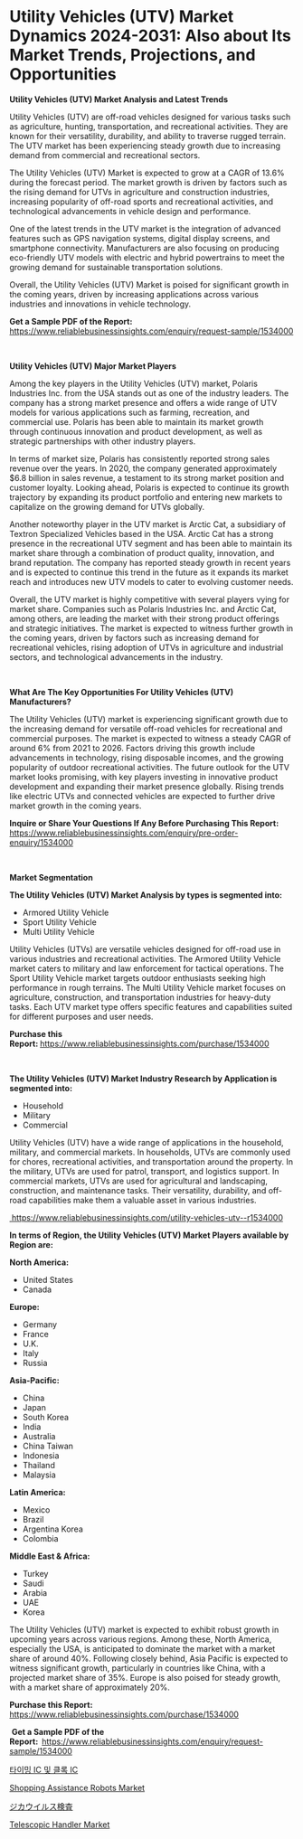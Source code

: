 <p><h1>Utility Vehicles (UTV) Market Dynamics 2024-2031: Also about Its Market Trends, Projections, and Opportunities</h1></p><p><strong>Utility Vehicles (UTV) Market Analysis and Latest Trends</strong></p>
<p><p>Utility Vehicles (UTV) are off-road vehicles designed for various tasks such as agriculture, hunting, transportation, and recreational activities. They are known for their versatility, durability, and ability to traverse rugged terrain. The UTV market has been experiencing steady growth due to increasing demand from commercial and recreational sectors.</p><p>The Utility Vehicles (UTV) Market is expected to grow at a CAGR of 13.6% during the forecast period. The market growth is driven by factors such as the rising demand for UTVs in agriculture and construction industries, increasing popularity of off-road sports and recreational activities, and technological advancements in vehicle design and performance.</p><p>One of the latest trends in the UTV market is the integration of advanced features such as GPS navigation systems, digital display screens, and smartphone connectivity. Manufacturers are also focusing on producing eco-friendly UTV models with electric and hybrid powertrains to meet the growing demand for sustainable transportation solutions.</p><p>Overall, the Utility Vehicles (UTV) Market is poised for significant growth in the coming years, driven by increasing applications across various industries and innovations in vehicle technology.</p></p>
<p><strong>Get a Sample PDF of the Report:&nbsp;</strong> <a href="https://www.reliablebusinessinsights.com/enquiry/request-sample/1534000">https://www.reliablebusinessinsights.com/enquiry/request-sample/1534000</a></p>
<p>&nbsp;</p>
<p><strong>Utility Vehicles (UTV) Major Market Players</strong></p>
<p><p>Among the key players in the Utility Vehicles (UTV) market, Polaris Industries Inc. from the USA stands out as one of the industry leaders. The company has a strong market presence and offers a wide range of UTV models for various applications such as farming, recreation, and commercial use. Polaris has been able to maintain its market growth through continuous innovation and product development, as well as strategic partnerships with other industry players.</p><p>In terms of market size, Polaris has consistently reported strong sales revenue over the years. In 2020, the company generated approximately $6.8 billion in sales revenue, a testament to its strong market position and customer loyalty. Looking ahead, Polaris is expected to continue its growth trajectory by expanding its product portfolio and entering new markets to capitalize on the growing demand for UTVs globally.</p><p>Another noteworthy player in the UTV market is Arctic Cat, a subsidiary of Textron Specialized Vehicles based in the USA. Arctic Cat has a strong presence in the recreational UTV segment and has been able to maintain its market share through a combination of product quality, innovation, and brand reputation. The company has reported steady growth in recent years and is expected to continue this trend in the future as it expands its market reach and introduces new UTV models to cater to evolving customer needs.</p><p>Overall, the UTV market is highly competitive with several players vying for market share. Companies such as Polaris Industries Inc. and Arctic Cat, among others, are leading the market with their strong product offerings and strategic initiatives. The market is expected to witness further growth in the coming years, driven by factors such as increasing demand for recreational vehicles, rising adoption of UTVs in agriculture and industrial sectors, and technological advancements in the industry.</p></p>
<p>&nbsp;</p>
<p><strong>What Are The Key Opportunities For Utility Vehicles (UTV) Manufacturers?</strong></p>
<p><p>The Utility Vehicles (UTV) market is experiencing significant growth due to the increasing demand for versatile off-road vehicles for recreational and commercial purposes. The market is expected to witness a steady CAGR of around 6% from 2021 to 2026. Factors driving this growth include advancements in technology, rising disposable incomes, and the growing popularity of outdoor recreational activities. The future outlook for the UTV market looks promising, with key players investing in innovative product development and expanding their market presence globally. Rising trends like electric UTVs and connected vehicles are expected to further drive market growth in the coming years.</p></p>
<p><strong>Inquire or Share Your Questions If Any Before Purchasing This Report:</strong> <a href="https://www.reliablebusinessinsights.com/enquiry/pre-order-enquiry/1534000">https://www.reliablebusinessinsights.com/enquiry/pre-order-enquiry/1534000</a></p>
<p>&nbsp;</p>
<p><strong>Market Segmentation</strong></p>
<p><strong>The Utility Vehicles (UTV) Market Analysis by types is segmented into:</strong></p>
<p><ul><li>Armored Utility Vehicle</li><li>Sport Utility Vehicle</li><li>Multi Utility Vehicle</li></ul></p>
<p><p>Utility Vehicles (UTVs) are versatile vehicles designed for off-road use in various industries and recreational activities. The Armored Utility Vehicle market caters to military and law enforcement for tactical operations. The Sport Utility Vehicle market targets outdoor enthusiasts seeking high performance in rough terrains. The Multi Utility Vehicle market focuses on agriculture, construction, and transportation industries for heavy-duty tasks. Each UTV market type offers specific features and capabilities suited for different purposes and user needs.</p></p>
<p><strong>Purchase this Report:&nbsp;</strong><a href="https://www.reliablebusinessinsights.com/purchase/1534000">https://www.reliablebusinessinsights.com/purchase/1534000</a></p>
<p>&nbsp;</p>
<p><strong>The Utility Vehicles (UTV) Market Industry Research by Application is segmented into:</strong></p>
<p><ul><li>Household</li><li>Military</li><li>Commercial</li></ul></p>
<p><p>Utility Vehicles (UTV) have a wide range of applications in the household, military, and commercial markets. In households, UTVs are commonly used for chores, recreational activities, and transportation around the property. In the military, UTVs are used for patrol, transport, and logistics support. In commercial markets, UTVs are used for agricultural and landscaping, construction, and maintenance tasks. Their versatility, durability, and off-road capabilities make them a valuable asset in various industries.</p></p>
<p><a href="https://www.reliablebusinessinsights.com/utility-vehicles-utv--r1534000">&nbsp;https://www.reliablebusinessinsights.com/utility-vehicles-utv--r1534000</a></p>
<p><strong>In terms of Region, the Utility Vehicles (UTV) Market Players available by Region are:</strong></p>
<p>
    <p> <strong> North America: </strong>
        <ul>
            <li>United States</li>
            <li>Canada</li>
        </ul>
        </p> 
    <p> <strong> Europe: </strong>
        <ul>
            <li>Germany</li>
            <li>France</li>
            <li>U.K.</li>
            <li>Italy</li>
            <li>Russia</li>
        </ul>
        </p> 
    <p> <strong> Asia-Pacific: </strong>
        <ul>
            <li>China</li>
            <li>Japan</li>
            <li>South Korea</li>
            <li>India</li>
            <li>Australia</li>
            <li>China Taiwan</li>
            <li>Indonesia</li>
            <li>Thailand</li>
            <li>Malaysia</li>
        </ul>
        </p> 
    <p> <strong> Latin America: </strong>
        <ul>
            <li>Mexico</li>
            <li>Brazil</li>
            <li>Argentina Korea</li>
            <li>Colombia</li>
        </ul>
        </p> 
    <p> <strong> Middle East & Africa: </strong>
        <ul>
            <li>Turkey</li>
            <li>Saudi</li>
            <li>Arabia</li>
            <li>UAE</li>
            <li>Korea</li>
        </ul>
    </p>
    </p>
<p><p>The Utility Vehicles (UTV) market is expected to exhibit robust growth in upcoming years across various regions. Among these, North America, especially the USA, is anticipated to dominate the market with a market share of around 40%. Following closely behind, Asia Pacific is expected to witness significant growth, particularly in countries like China, with a projected market share of 35%. Europe is also poised for steady growth, with a market share of approximately 20%.</p></p>
<p><strong>Purchase this Report: </strong><a href="https://www.reliablebusinessinsights.com/purchase/1534000">https://www.reliablebusinessinsights.com/purchase/1534000</a></p>
<p>&nbsp;<strong>Get a Sample PDF of the Report:&nbsp;&nbsp;</strong><a href="https://www.reliablebusinessinsights.com/enquiry/request-sample/1534000">https://www.reliablebusinessinsights.com/enquiry/request-sample/1534000</a></p>
<p><strong></strong></p>
<p><p><a href="https://medium.com/@hermanokutneva7878567/%EA%B8%80%EB%A1%9C%EB%B2%8C-%ED%83%80%EC%9D%B4%EB%B0%8D-ic-%EB%B0%8F-%ED%81%B4%EB%9F%AD-ic-%EC%8B%9C%EC%9E%A5%EC%9D%80-2024%EB%85%84%EB%B6%80%ED%84%B0-2031%EB%85%84%EA%B9%8C%EC%A7%80%EC%9D%98-%EA%B8%B0%EA%B0%84-%EB%8F%99%EC%95%88-%EC%9D%98-cagr%EB%A1%9C-%EC%84%B1%EC%9E%A5%ED%95%A0-%EA%B2%83%EC%9C%BC%EB%A1%9C-%EC%98%88%EC%83%81%EB%90%A9%EB%8B%88%EB%8B%A4-a77b4fd29076">타이밍 IC 및 클록 IC</a></p><p><a href="https://www.linkedin.com/pulse/shopping-assistance-robots-market-size-reveals-best-marketing-dr1se">Shopping Assistance Robots Market</a></p><p><a href="https://medium.com/@frankfurter35566/zika%E3%82%A6%E3%82%A4%E3%83%AB%E3%82%B9%E6%A4%9C%E6%9F%BB%E5%B8%82%E5%A0%B4%E3%81%B8%E3%81%AE%E6%B7%B1%E3%81%84%E6%8E%98%E3%82%8A%E4%B8%8B%E3%81%92-%E3%81%9D%E3%81%AE%E3%83%88%E3%83%AC%E3%83%B3%E3%83%89-%E5%B8%82%E5%A0%B4%E3%82%BB%E3%82%B0%E3%83%A1%E3%83%B3%E3%83%86%E3%83%BC%E3%82%B7%E3%83%A7%E3%83%B3-%E7%AB%B6%E4%BA%89%E5%88%86%E6%9E%90-2d12360019b4">ジカウイルス検査</a></p><p><a href="https://www.linkedin.com/pulse/telescopic-handler-market-competitive-analysis-trends-forecast-cw2ue">Telescopic Handler Market</a></p></p>